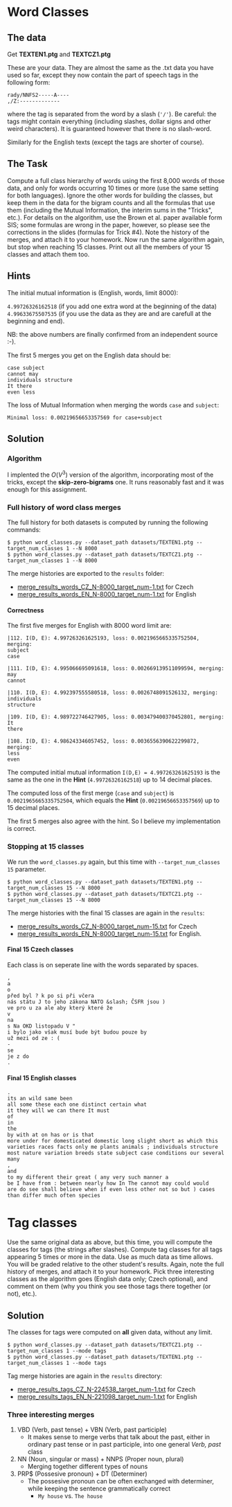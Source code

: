 # Word Classes
## The data
Get **TEXTEN1.ptg** and **TEXTCZ1.ptg**

These are your data. They are almost the same as the .txt data you have used so far, except they now contain the part of speech tags in the following form:
```
rady/NNFS2-----A----
,/Z:-------------
```

where the tag is separated from the word by a slash (`'/'`). Be careful: the tags might contain everything (including slashes, dollar signs and other weird characters). It is guaranteed however that there is no slash-word.

Similarly for the English texts (except the tags are shorter of course).

## The Task
Compute a full class hierarchy of words using the first 8,000 words of those data, and only for words occurring 10 times or more (use the same setting for both languages). Ignore the other words for building the classes, but keep them in the data for the bigram counts and all the formulas that use them (including the Mutual Information, the interim sums in the "Tricks", etc.). For details on the algorithm, use the Brown et al. paper available form SIS; some formulas are wrong in the paper, however, so please see the corrections in the slides (formulas for Trick #4). Note the history of the merges, and attach it to your homework. Now run the same algorithm again, but stop when reaching 15 classes. Print out all the members of your 15 classes and attach them too.

## Hints
The initial mutual information is (English, words, limit 8000):

`4.99726326162518` (if you add one extra word at the beginning of the data)
`4.99633675507535` (if you use the data as they are and are carefull at the beginning and end).

NB: the above numbers are finally confirmed from an independent source :-).

The first 5 merges you get on the English data should be:
```
case subject
cannot may
individuals structure
It there
even less
```

The loss of Mutual Information when merging the words `case` and `subject`:

`Minimal loss: 0.00219656653357569 for case+subject`


## Solution
### Algorithm
I implented the $O(V^3)$ version of the algorithm, incorporating most of the tricks, except the **skip-zero-bigrams** one.
It runs reasonably fast and it was enough for this assignment.


### Full history of word class merges
The full history for both datasets is computed by running the following commands:

```shell
$ python word_classes.py --dataset_path datasets/TEXTEN1.ptg --target_num_classes 1 --N 8000
$ python word_classes.py --dataset_path datasets/TEXTCZ1.ptg --target_num_classes 1 --N 8000 
```

The merge histories are exported to the `results` folder:
- [merge_results_words_CZ_N-8000_target_num-1.txt](results/merge_results_words_CZ_N-8000_target_num-1.txt) for Czech 
- [merge_results_words_EN_N-8000_target_num-1.txt](results/merge_results_words_EN_N-8000_target_num-1.txt) for English


#### Correctness
The first five merges for English with 8000 word limit are:
```
|112. I(D, E): 4.997263261625193, loss: 0.0021965665335752504, merging:
subject
case

|111. I(D, E): 4.995066695091618, loss: 0.002669139511099594, merging:
may
cannot

|110. I(D, E): 4.992397555580518, loss: 0.0026748091526132, merging:
individuals
structure

|109. I(D, E): 4.989722746427905, loss: 0.003479400370452801, merging:
It
there

|108. I(D, E): 4.986243346057452, loss: 0.0036556390622299872, merging:
less
even
```

The computed initial mutual information `I(D,E) = 4.997263261625193` is the same as the one in the **Hint** (`4.99726326162518`) up to 14 decimal places.

The computed loss of the first merge (`case` and `subject`) is  `0.0021965665335752504`, which equals the **Hint** (`0.00219656653357569`) up to 15 decimal places.

The first 5 merges also agree with the hint.
So I believe my implementation is correct.


### Stopping at 15 classes 
We run the `word_classes.py` again, but this time with `--target_num_classes 15` parameter.

```shell
$ python word_classes.py --dataset_path datasets/TEXTEN1.ptg --target_num_classes 15 --N 8000
$ python word_classes.py --dataset_path datasets/TEXTCZ1.ptg --target_num_classes 15 --N 8000 
```

The merge histories with the final 15 classes are again in the `results`:
- [merge_results_words_CZ_N-8000_target_num-15.txt](results/merge_results_words_CZ_N-8000_target_num-15.txt) for Czech
- [merge_results_words_EN_N-8000_target_num-15.txt](results/merge_results_words_EN_N-8000_target_num-15.txt) for English.


#### Final 15 Czech classes
Each class is on seperate line with the words separated by spaces.
```
,
a
o
před byl ? k po si při včera
nás státu J to jeho zákona NATO &slash; ČSFR jsou )
ve pro u za ale aby který které že
v
na
s Na OKD listopadu V "
i bylo jako však musí bude být budou pouze by
už mezi od ze : (
-
se
je z do
.
```

#### Final 15 English classes
```
.
its an wild same been
all some these each one distinct certain what
it they will we can there It must
of
in
the
by with at on has or is that
more under for domesticated domestic long slight short as which this
varieties races facts only me plants animals ; individuals structure most nature variation breeds state subject case conditions our several many
,
and
to my different their great ( any very such manner a
be I have from : between nearly how In The cannot may could would
are do see shall believe when if even less other not so but ) cases than differ much often species
```


# Tag classes
Use the same original data as above, but this time, you will compute the classes for tags (the strings after slashes). Compute tag classes for all tags appearing 5 times or more in the data. Use as much data as time allows. You will be graded relative to the other student's results. Again, note the full history of merges, and attach it to your homework. Pick three interesting classes as the algorithm goes (English data only; Czech optional), and comment on them (why you think you see those tags there together (or not), etc.).

## Solution
The classes for tags were computed on **all** given data, without any limit.

```shell
$ python word_classes.py --dataset_path datasets/TEXTCZ1.ptg --target_num_classes 1 --mode tags
$ python word_classes.py --dataset_path datasets/TEXTEN1.ptg --target_num_classes 1 --mode tags
```

Tag merge histories are again in the `results` directory:
- [merge_results_tags_CZ_N-224538_target_num-1.txt](results/merge_results_tags_CZ_N-224538_target_num-1.txt) for Czech
- [merge_results_tags_EN_N-221098_target_num-1.txt](results/merge_results_tags_EN_N-221098_target_num-1.txt) for English


### Three interesting merges
1. VBD (Verb, past tense) + VBN (Verb, past participle)
   - It makes sense to merge verbs that talk about the past, either in ordinary past tense or in past participle, into one general _Verb, past_ class
2. NN (Noun, singular or mass) + NNPS (Proper noun, plural)
   - Merging together different types of nouns
3. PRP$ (Possesive pronoun) + DT (Determiner)
   - The possesive pronoun can be often exchanged with determiner, while keeping the sentence grammatically correct
     - `My house` vs. `The house`

